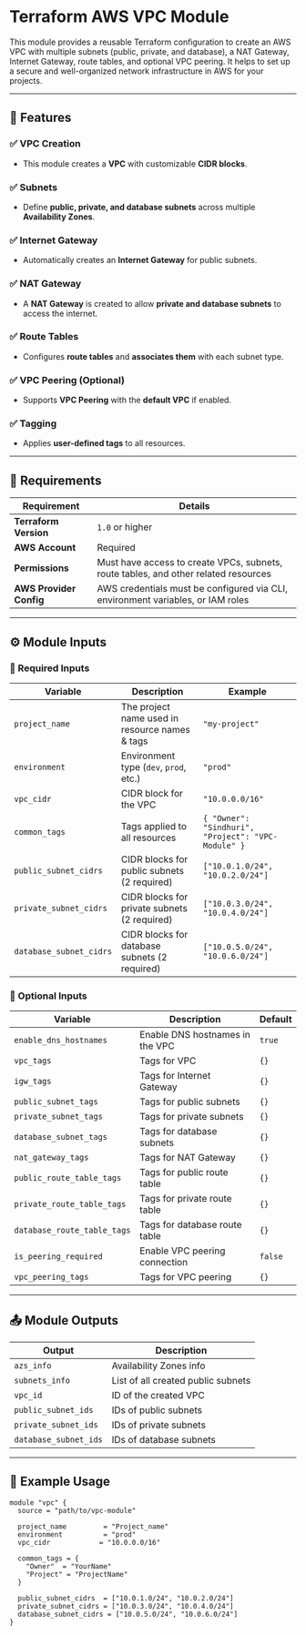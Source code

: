 # Terraform AWS VPC Module

This module provides a reusable Terraform configuration to create an AWS VPC with multiple subnets (public, private, and database), a NAT Gateway, Internet Gateway, route tables, and optional VPC peering. It helps to set up a secure and well-organized network infrastructure in AWS for your projects.

---

## 🚀 Features

### ✅ VPC Creation  
- This module creates a **VPC** with customizable **CIDR blocks**.  

### ✅ Subnets  
- Define **public, private, and database subnets** across multiple **Availability Zones**.  

### ✅ Internet Gateway  
- Automatically creates an **Internet Gateway** for public subnets.  

### ✅ NAT Gateway  
- A **NAT Gateway** is created to allow **private and database subnets** to access the internet.  

### ✅ Route Tables  
- Configures **route tables** and **associates them** with each subnet type.  

### ✅ VPC Peering (Optional)  
- Supports **VPC Peering** with the **default VPC** if enabled.  

### ✅ Tagging  
- Applies **user-defined tags** to all resources.  

---

## 📌 Requirements  

| Requirement              | Details |
|--------------------------|---------|
| **Terraform Version**    | `1.0` or higher |
| **AWS Account**          | Required |
| **Permissions**          | Must have access to create VPCs, subnets, route tables, and other related resources |
| **AWS Provider Config**  | AWS credentials must be configured via CLI, environment variables, or IAM roles |

---

## ⚙️ Module Inputs  

### 🔹 Required Inputs  

| Variable                 | Description | Example |
|--------------------------|-------------|---------|
| `project_name`           | The project name used in resource names & tags | `"my-project"` |
| `environment`            | Environment type (`dev`, `prod`, etc.) | `"prod"` |
| `vpc_cidr`              | CIDR block for the VPC | `"10.0.0.0/16"` |
| `common_tags`           | Tags applied to all resources | `{ "Owner": "Sindhuri", "Project": "VPC-Module" }` |
| `public_subnet_cidrs`   | CIDR blocks for public subnets (2 required) | `["10.0.1.0/24", "10.0.2.0/24"]` |
| `private_subnet_cidrs`  | CIDR blocks for private subnets (2 required) | `["10.0.3.0/24", "10.0.4.0/24"]` |
| `database_subnet_cidrs` | CIDR blocks for database subnets (2 required) | `["10.0.5.0/24", "10.0.6.0/24"]` |

### 🔹 Optional Inputs  

| Variable                      | Description | Default |
|--------------------------------|-------------|---------|
| `enable_dns_hostnames`        | Enable DNS hostnames in the VPC | `true` |
| `vpc_tags`                    | Tags for VPC | `{}` |
| `igw_tags`                    | Tags for Internet Gateway | `{}` |
| `public_subnet_tags`          | Tags for public subnets | `{}` |
| `private_subnet_tags`         | Tags for private subnets | `{}` |
| `database_subnet_tags`        | Tags for database subnets | `{}` |
| `nat_gateway_tags`            | Tags for NAT Gateway | `{}` |
| `public_route_table_tags`     | Tags for public route table | `{}` |
| `private_route_table_tags`    | Tags for private route table | `{}` |
| `database_route_table_tags`   | Tags for database route table | `{}` |
| `is_peering_required`         | Enable VPC peering connection | `false` |
| `vpc_peering_tags`            | Tags for VPC peering | `{}` |

---

## 📤 Module Outputs  

| Output                | Description |
|-----------------------|-------------|
| `azs_info`           | Availability Zones info |
| `subnets_info`       | List of all created public subnets |
| `vpc_id`             | ID of the created VPC |
| `public_subnet_ids`  | IDs of public subnets |
| `private_subnet_ids` | IDs of private subnets |
| `database_subnet_ids` | IDs of database subnets |

---

## 🚀 Example Usage  

```hcl
module "vpc" {
  source = "path/to/vpc-module"

  project_name         = "Project_name"
  environment          = "prod"
  vpc_cidr            = "10.0.0.0/16"
  
  common_tags = {
    "Owner"  = "YourName"
    "Project" = "ProjectName"
  }

  public_subnet_cidrs  = ["10.0.1.0/24", "10.0.2.0/24"]
  private_subnet_cidrs = ["10.0.3.0/24", "10.0.4.0/24"]
  database_subnet_cidrs = ["10.0.5.0/24", "10.0.6.0/24"]
}
